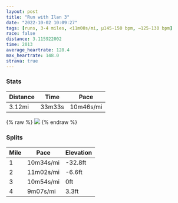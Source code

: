 ```yaml
---
layout: post
title: "Run with Ilan 3"
date: "2022-10-02 10:09:27"
tags: [runs, 3-4 miles, <11m00s/mi, μ145-150 bpm, →125-130 bpm]
race: false
distance: 3.115922002
time: 2013
average_heartrate: 128.4
max_heartrate: 148.0
strava: true
---
```


### Stats

| Distance | Time | Pace |
|----------|------|------|
|3.12mi|33m33s|10m46s/mi|

{% raw %}
<img src='https://maps.googleapis.com/maps/api/staticmap?maptype=roadmap&path=enc:igwwF~usbM@h@KF]V[JKh@MPIl@HXCLHj@VRt@JHd@QjAAb@IpAQXi@n@AN?b@@EFi@NCXPVZ^r@t@~@hAbA@DWx@Cd@GTIRc@dBe@tAYnAS`@i@vAOt@MZMHIB]_@w@i@YMOSaAk@i@Mm@c@IA{BcBa@O[GaBeA{Au@k@e@[KWM_A{@s@_@a@YSGw@u@s@e@_@Qe@_@c@S[WW]ISGCQWG[DoAAe@Ka@Wg@MS_Am@[[iAa@Qc@o@_@]WuByBWQk@Qw@_@wB{Ag@g@iBy@]UqAiA_@SSQ]M]]s@e@OO_@Qy@Ws@JGDc@UGA]JOjAU^UHOGm@k@u@_@u@o@QCIGOWEUGMLf@`@Zn@\BBZPlAz@ZDZIPa@D[La@TMD?`@R|@n@VV`An@NFL@DC@GTEVB~AbA`@ZnAx@z@v@pAj@PPj@^RTh@ZZTf@Zb@Nt@j@nAn@RVdAp@ACc@QPJf@r@XVfAb@PPl@Zt@vAv@|@N\Nb@DPCnATXLF`@d@~@`@v@h@j@f@p@d@`Az@f@TX@TJLh@lB|@bAl@h@TdAl@bC|Ap@h@HB^TRFBF\\h@VjAx@j@f@bB~@?AIIw@m@kBkAi@c@i@W&key=AIzaSyC1MId7bFpkLXNAaYhBSTb8jLyiSqzbDtM&size=800x800&markers=color:yellow|label:S|40.75653,-73.99792&markers=color:green|label:F|40.75766999999996,-74.0048400000001'>
{% endraw %}

### Splits

| Mile | Pace | Elevation |
|------|------|-----------|
|1|10m34s/mi|-32.8ft|
|2|11m02s/mi|-6.6ft|
|3|10m54s/mi|0ft|
|4|9m07s/mi|3.3ft|

